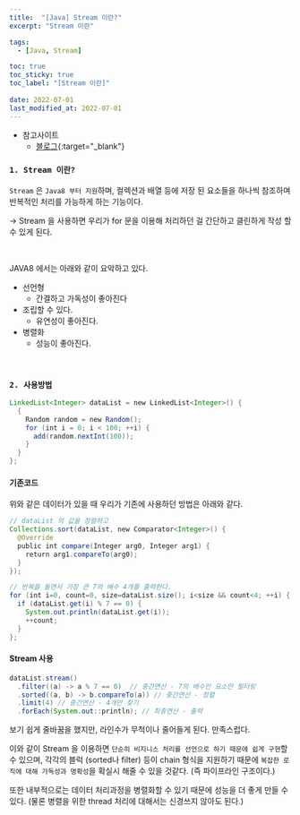 ```yaml
---
title:  "[Java] Stream 이란?"
excerpt: "Stream 이란"

tags:
  - [Java, Stream]

toc: true
toc_sticky: true
toc_label: "[Stream 이란]"
 
date: 2022-07-01
last_modified_at: 2022-07-01
---
```


- 참고사이트
  - [블로그](https://doohyun.tistory.com/21){:target="_blank"}


### ``1. Stream 이란?``

`Stream` 은 `Java8 부터 지원`하며, 컬렉션과 배열 등에 저장 된 요소들을 하나씩 참조하며 반복적인 처리를 가능하게 하는 기능이다.

-> Stream 을 사용하면 우리가 for 문을 이용해 처리하던 걸 간단하고 클린하게 작성 할 수 있게 된다.

<br>

JAVA8 에서는 아래와 같이 요악하고 있다.

- 선언형
  - 간결하고 가독성이 좋아진다
- 조립할 수 있다.
  - 유연성이 좋아진다.
- 병렬화
  - 성능이 좋아진다.

<br>


### ``2. 사용방법``


```java
LinkedList<Integer> dataList = new LinkedList<Integer>() {    
  {
    Random random = new Random();
    for (int i = 0; i < 100; ++i) {
      add(random.nextInt(100));
    }
  }
};
```


#### 기존코드
위와 같은 데이터가 있을 때 우리가 기존에 사용하던 방법은 아래와 같다.


```java
// dataList 의 값을 정렬하고
Collections.sort(dataList, new Comparator<Integer>() {
  @Override    
  public int compare(Integer arg0, Integer arg1) {
    return arg1.compareTo(arg0);    
  }
}); 

// 반복을 돌면서 가장 큰 7의 배수 4개를 출력한다.
for (int i=0, count=0, size=dataList.size(); i<size && count<4; ++i) {
  if (dataList.get(i) % 7 == 0) {
    System.out.println(dataList.get(i));        
    ++count;
  }
};
```


#### Stream 사용


```java
dataList.stream()
  .filter((a) -> a % 7 == 0)  // 중간연산 - 7의 배수인 요소만 필터링 
  .sorted((a, b) -> b.compareTo(a)) // 중간연산 - 정렬
  .limit(4) // 중간연산 - 4개만 찾기
  .forEach(System.out::println); // 최종연산 - 출력
```

보기 쉽게 줄바꿈을 했지만, 라인수가 무척이나 줄어들게 된다. 만족스럽다.

이와 같이 Stream 을 이용하면 `단순히 비지니스 처리를 선언으로 하기 때문에 쉽게 구현`할 수 있으며, 각각의 블럭 (sorted나 filter) 등이 chain 형식을 지원하기 때문에 `복잡한 로직에 대해 가독성과 명확성`을 확실시 해줄 수 있을 것같다. (즉 파이프라인 구조이다.)

또한 내부적으로는 데이터 처리과정을 병렬화할 수 있기 때문에 성능을 더 좋게 만들 수 있다. (물론 병렬을 위한 thread 처리에 대해서는 신경쓰지 않아도 된다.)